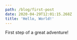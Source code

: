 ```yaml
---
path: /blog/first-post
date: 2020-04-29T12:01:15.268Z
title: 'Hello, World!'
---
```

First step of a great adventure!

